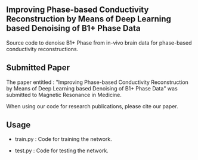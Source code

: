 ## Improving Phase-based Conductivity Reconstruction by Means of Deep Learning based Denoising of B1+ Phase Data

Source code to denoise B1+ Phase from in-vivo brain data for phase-based conductivity reconstructions.

## Submitted Paper

The paper entitled : "Improving Phase-based Conductivity Reconstruction by Means of Deep Learning based Denoising of B1+ Phase Data" was submitted to Magnetic Resonance in Medicine.

When using our code for research publications, please cite our paper.

## Usage

* train.py : Code for training the network.

* test.py : Code for testing the network.
